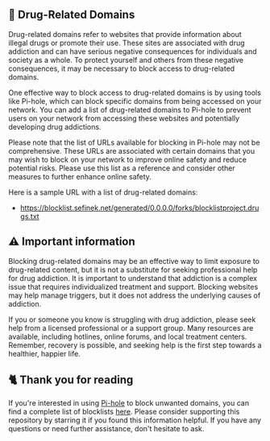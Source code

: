 ## 🤡 Drug-Related Domains
Drug-related domains refer to websites that provide information about illegal drugs or promote their use.
These sites are associated with drug addiction and can have serious negative consequences for individuals and society as a whole.
To protect yourself and others from these negative consequences, it may be necessary to block access to drug-related domains.

One effective way to block access to drug-related domains is by using tools like Pi-hole, which can block specific domains from being accessed on your network.
You can add a list of drug-related domains to Pi-hole to prevent users on your network from accessing these websites and potentially developing drug addictions.

Please note that the list of URLs available for blocking in Pi-hole may not be comprehensive.
These URLs are associated with certain domains that you may wish to block on your network to improve online safety and reduce potential risks.
Please use this list as a reference and consider other measures to further enhance online safety.

Here is a sample URL with a list of drug-related domains:
- https://blocklist.sefinek.net/generated/0.0.0.0/forks/blocklistproject.drugs.txt

## ⚠️ Important information
Blocking drug-related domains may be an effective way to limit exposure to drug-related content, but it is not a substitute for seeking professional help for drug addiction.
It is important to understand that addiction is a complex issue that requires individualized treatment and support.
Blocking websites may help manage triggers, but it does not address the underlying causes of addiction.

If you or someone you know is struggling with drug addiction, please seek help from a licensed professional or a support group.
Many resources are available, including hotlines, online forums, and local treatment centers.
Remember, recovery is possible, and seeking help is the first step towards a healthier, happier life.

## 🐈 Thank you for reading
If you're interested in using [Pi-hole](../What%20is%20Pi-hole.md) to block unwanted domains, you can find a complete list of blocklists [here](../../../lists/md/Pi-hole.md).
Please consider supporting this repository by starring it if you found this information helpful.
If you have any questions or need further assistance, don't hesitate to ask.